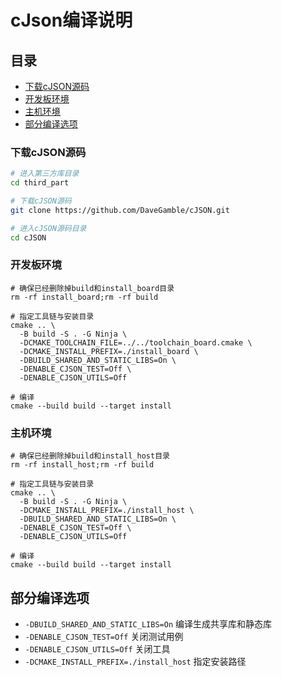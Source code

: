 # cJson编译说明

## 目录
- [下载cJSON源码](#下载cjson源码)
- [开发板环境](#开发板环境)
- [主机环境](#主机环境)
- [部分编译选项](#部分编译选项)

### 下载cJSON源码
```sh
# 进入第三方库目录
cd third_part

# 下载cJSON源码
git clone https://github.com/DaveGamble/cJSON.git

# 进入cJSON源码目录
cd cJSON
```

### 开发板环境
```shell
# 确保已经删除掉build和install_board目录
rm -rf install_board;rm -rf build

# 指定工具链与安装目录
cmake .. \
  -B build -S . -G Ninja \
  -DCMAKE_TOOLCHAIN_FILE=../../toolchain_board.cmake \
  -DCMAKE_INSTALL_PREFIX=./install_board \
  -DBUILD_SHARED_AND_STATIC_LIBS=On \
  -DENABLE_CJSON_TEST=Off \
  -DENABLE_CJSON_UTILS=Off

# 编译
cmake --build build --target install
```

### 主机环境
```shell
# 确保已经删除掉build和install_host目录
rm -rf install_host;rm -rf build

# 指定工具链与安装目录
cmake .. \
  -B build -S . -G Ninja \
  -DCMAKE_INSTALL_PREFIX=./install_host \
  -DBUILD_SHARED_AND_STATIC_LIBS=On \
  -DENABLE_CJSON_TEST=Off \
  -DENABLE_CJSON_UTILS=Off

# 编译
cmake --build build --target install
```

## 部分编译选项
- `-DBUILD_SHARED_AND_STATIC_LIBS=On` 编译生成共享库和静态库
- `-DENABLE_CJSON_TEST=Off` 关闭测试用例
- `-DENABLE_CJSON_UTILS=Off` 关闭工具
- `-DCMAKE_INSTALL_PREFIX=./install_host` 指定安装路径
